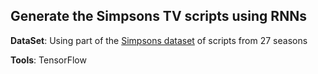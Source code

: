 ## Generate the Simpsons TV scripts using RNNs

**DataSet**: Using part of the [Simpsons dataset](https://www.kaggle.com/wcukierski/the-simpsons-by-the-data) of scripts from 27 seasons

**Tools**: TensorFlow
